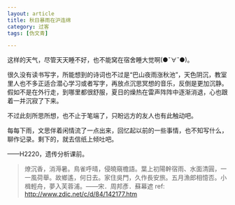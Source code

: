 ```yaml
---
layout: article
title: 秋日暴雨在沪连绵
category: 过客
tags: [伪文青]

---
```


这样的天气，尽管天天睡不好，也不能窝在宿舍睡大觉啊(●ˇ∀ˇ●)。

<!--more-->
很久没有读书写字，所能想到的诗词也不过是“巴山夜雨涨秋池”，天色阴沉，教室里人也不多正适合潜心学习或者写字，再放点沉思冥想的音乐，反倒是更加沉静。假如不是在外行走，到哪里都很舒服，夏日的燥热在雷声阵阵中逐渐消退，心也跟着一并沉寂了下来。

不过此刻所思所想，也不止于笔端了，只盼远方的友人也有此触动吧。

每每下雨，文思伴着闲情流了一点出来，回忆起以前的一些事情，也不知写什么，聊作记录。剩下的，就去信纸上倾吐吧。

——H2220，遗传分析课前。

>燎沉香，消溽暑。鳥雀呼晴，侵曉窺檐語。葉上初陽幹宿雨、水面清圓，一一風荷舉。故鄉遙，何日去。家住吳門，久作長安旅。五月漁郎相憶否。小楫輕舟，夢入芙蓉浦。——宋．周邦彥．蘇幕遮
ref: http://www.zdic.net/c/d/84/142177.htm
